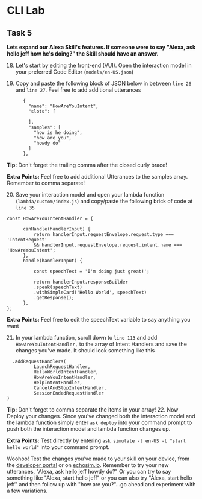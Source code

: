 # CLI Lab
## Task 5

  **Lets expand our Alexa Skill's features. If someone were to say "Alexa, ask hello jeff how he's doing?" the Skill should have an answer.**

18. Let's start by editing the front-end (VUI). Open the interaction model in your preferred Code Editor (`models/en-US.json`)

19. Copy and paste the following block of JSON below in between `line 26` and `line 27`. Feel free to add additional utterances

  ```
        {
          "name": "HowAreYouIntent",
          "slots": [

          ],
          "samples": [
            "how is he doing",
            "how are you",
            "howdy do"
          ]
        },  
   ```
**Tip:** Don't forget the trailing comma after the closed curly brace!

  **Extra Points:** Feel free to add additional Utterances to the samples array. Remember to comma separate!

20. Save your interaction model and open your lambda function (`lambda/custom/index.js`) and copy/paste the following brick of code at `line 35`

  ```
const HowAreYouIntentHandler = {

  		canHandle(handlerInput) {
    		return handlerInput.requestEnvelope.request.type === 'IntentRequest'
      		&& handlerInput.requestEnvelope.request.intent.name === 'HowAreYouIntent';
  		},
  		handle(handlerInput) {
  
    		const speechText = 'I'm doing just great!';

    		return handlerInput.responseBuilder
      		.speak(speechText)
      		.withSimpleCard('Hello World', speechText)
      		.getResponse();
  		},
};
  ```
**Extra Points:** Feel free to edit the  speechText variable to say anything you want

21. In your lambda function, scroll down to `line 113` and add `HowAreYouIntentHandler,` to the array of Intent Handlers and save the changes you've made. It should look something like this

  ```
    .addRequestHandlers(
		    LaunchRequestHandler,
		    HelloWorldIntentHandler,
		    HowAreYouIntentHandler,
		    HelpIntentHandler,
		    CancelAndStopIntentHandler,
		    SessionEndedRequestHandler
  )
  ```
  **Tip:** Don't forget to comma separate the items in your array!
22. Now Deploy your changes. Since you've changed both the interaction model and the lambda function simply enter `ask deploy` into your command prompt to push both the interaction model and lambda function changes up.

  **Extra Points:** Test directly by entering `ask simulate -l en-US -t "start hello world"` into your command prompt.

  Woohoo! Test the changes you've made to your skill on your device, from the [developer portal](https://developer.amazon.com/alexa/console/ask) or on [echosim.io](www.echosim.io). Remember to try your new utterances, "Alexa, ask hello jeff howdy do?" Or you can try to say something like "Alexa, start hello jeff" or you can also try "Alexa, start hello jeff" and then follow up with "how are you?"...go ahead and experiment with a few variations.